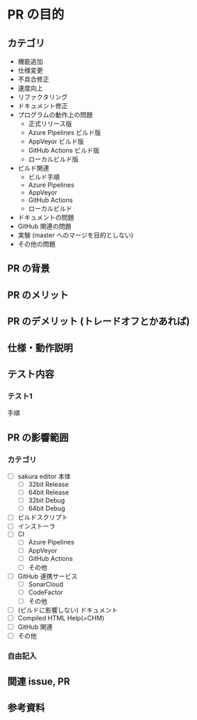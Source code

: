 <!-- これはコメントです。ブラウザで表示されません。 -->
<!-- Preview のシートで見た目のチェックができます。 -->

# <!-- 必須 --> PR の目的

<!-- PR の目的を記載してください -->
<!-- 参考: https://github.com/sakura-editor/sakura/wiki/Pull-Request-%E3%82%92%E9%80%81%E3%82%8B%E9%9A%9B%E3%81%AE%E6%B3%A8%E6%84%8F -->

## <!-- 必須 --> カテゴリ

<!-- 編集 必須 -->
<!-- 以下はテンプレートなので、追加、削除してください。 -->

- 機能追加
- 仕様変更
- 不具合修正
- 速度向上
- リファクタリング
- ドキュメント修正
- プログラムの動作上の問題
  - 正式リリース版
  - Azure Pipelines ビルド版
  - AppVeyor ビルド版
  - GitHub Actions ビルド版
  - ローカルビルド版
- ビルド関連
  - ビルド手順
  - Azure Pipelines
  - AppVeyor
  - GitHub Actions
  - ローカルビルド
- ドキュメントの問題
- GitHub 関連の問題
- 実験 (master へのマージを目的としない)
- その他の問題

## <!-- 自明なら省略可 --> PR の背景

<!-- PR を行う背景を記載してください -->

## <!-- 自明なら省略可 --> PR のメリット

<!-- PR のメリットを記載してください。 -->

## <!-- なければ省略可 --> PR のデメリット (トレードオフとかあれば)

<!-- PR のデメリットやトレードオフ等あれば記載してください。 -->

## <!-- 仕様変更/機能追加の場合は必須 --> 仕様・動作説明

<!-- 仕様変更の場合は、変更前後の仕様を記載してください。 -->
<!-- 機能追加の場合は、その仕様や動作を記載してください。 -->
<!-- その他の場合は、必要に応じて処理の仕様や動作説明を記載してください。 -->

## <!-- 必須 --> テスト内容

<!-- PR を投げるにあたってテストした内容を記載してください -->
<!-- PR を投げないとテストできない、or 難しい場合、その旨記載すること     -->
<!-- テストが十分でない場合、Draft PR とする or タイトルに [WIP] とつけること -->

### テスト1

手順

## <!-- わかる範囲で --> PR の影響範囲

### カテゴリ
<!-- 該当するものを [x] として関係ないものを削除してください -->
* [ ] sakura editor 本体
    * [ ] 32bit Release
    * [ ] 64bit Release
    * [ ] 32bit Debug
    * [ ] 64bit Debug
* [ ] ビルドスクリプト
* [ ] インストーラ
* [ ] CI
    * [ ] Azure Pipelines
    * [ ] AppVeyor
    * [ ] GitHub Actions
    * [ ] その他
* [ ] GitHub 連携サービス
    * [ ] SonarCloud
    * [ ] CodeFactor
    * [ ] その他
* [ ] (ビルドに影響しない) ドキュメント
* [ ] Compiled HTML Help(=CHM)
* [ ] GitHub 関連
* [ ] その他

### 自由記入
<!-- 既存の処理に対して影響範囲を記載してください。 -->

## <!-- なければ省略可 --> 関連 issue, PR

<!-- 関連する issue, PR の情報を記載してください。 -->
<!-- #xxx と書くと チケット xxx に対して自動的にリンクが張られます。 -->
<!-- 参考: https://help.github.com/en/articles/closing-issues-using-keywords-->
<!-- issue, PR の URL をそのまま貼り付けても OK -->


## <!-- なければ省略可 --> 参考資料

<!-- 参考になる資料の URL 等あればここに記載御願いします -->
<!-- 説明に必要なスクリーンショットがあれば貼り付けお願いします。-->
<!-- 画像ファイルをこの欄にドラッグ＆ドロップすれば画像が貼り付けられます -->
